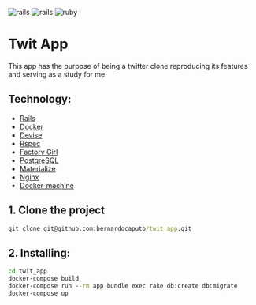 ![rails](https://img.shields.io/docker/automated/jrottenberg/ffmpeg.svg)
![rails](https://img.shields.io/badge/Rails-5.0.1-red.svg)
![ruby](https://img.shields.io/badge/Ruby-2.4.0-red.svg)

# Twit App

This app has the purpose of being a twitter clone reproducing its features and serving as a study for me.

## Technology:

- [Rails](http://rubyonrails.org/)
- [Docker](https://docs.docker.com/)
- [Devise](https://rubygems.org/gems/devise/versions/4.2.0)
- [Rspec](http://http://rspec.info/)
- [Factory Girl](https://github.com/thoughtbot/factory_girl)
- [PostgreSQL](https://www.postgresql.org/)
- [Materialize](http://materializecss.com/)
- [Nginx](https://codeship.com/)
- [Docker-machine](https://docs.docker.com/machine/)

## 1. Clone the project
```cmd
git clone git@github.com:bernardocaputo/twit_app.git
```
## 2. Installing:
```cmd
cd twit_app
docker-compose build
docker-compose run --rm app bundle exec rake db:create db:migrate
docker-compose up
```
